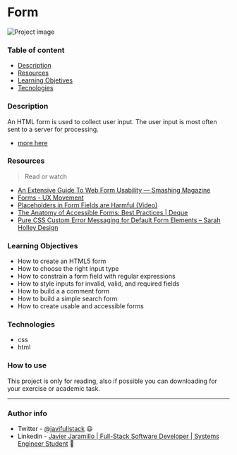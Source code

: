 # Form


![Project image](https://res.cloudinary.com/practicaldev/image/fetch/s--FcGLlmJU--/c_imagga_scale,f_auto,fl_progressive,h_420,q_auto,w_1000/https://dev-to-uploads.s3.amazonaws.com/i/tqjxqvub0go6bpwhbwdg.png)

### Table of content

- [Description](#description)
- [Resources](#resources)
- [Learning Objetives](#learning-objectives)
- [Tecnologies](#technologies)
### Description

An HTML form is used to collect user input. The user input is most often sent to a server for processing.
- [more here](https://www.w3schools.com/html/html_forms.asp)
### Resources 


>Read or watch

- [An Extensive Guide To Web Form Usability — Smashing Magazine](https://intranet.hbtn.io/rltoken/L7JpxWt0F5VsUtwsDGaJYg)
- [Forms - UX Movement](https://intranet.hbtn.io/rltoken/FaOz7GkGRSnrlYKL91sWYQ)  
- [Placeholders in Form Fields are Harmful (Video)](https://intranet.hbtn.io/rltoken/kkI4hp8L2xriaBiZ4aay5g)  
- [The Anatomy of Accessible Forms: Best Practices | Deque](https://intranet.hbtn.io/rltoken/Suk4Imd1PwQWQfMARmUyOg)  
- [Pure CSS Custom Error Messaging for Default Form Elements – Sarah Holley Design](https://intranet.hbtn.io/rltoken/mt7GbkQzlwq86rGgLXuKug)  

### Learning Objectives

- How to create an HTML5 form
- How to choose the right input type
- How to constrain a form field with regular expressions
- How to style inputs for invalid, valid, and required fields
- How to build a a comment form
- How to build a simple search form
- How to create usable and accessible forms

### Technologies

- css
- html

### How to use

This project is only for reading, also if possible you can downloading for your exercise or academic task.

---
### Author info

- Twitter - [@javifullstack](https://twitter.com/javifullstack) :smiley: 
- Linkedin - [Javier Jaramillo | Full-Stack Software Developer | Systems Engineer Student](https://www.linkedin.com/in/javier-jaramillo-346b681a1/) :gem:


